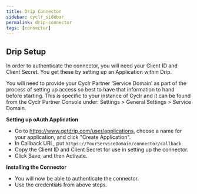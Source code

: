 ```yaml
---
title: Drip Connector
sidebar: cyclr_sidebar
permalink: drip-connector
tags: [connector]
---
```


Drip Setup
---------------
In order to authenticate the connector, you will need your Client ID and Client Secret.  You get these by setting up an Application within Drip.

You will need to provide your Cyclr Partner ‘Service Domain’ as part of the process of setting up access so best to have that information to hand before starting. This is specific to your instance of Cyclr and it can be found from the Cyclr Partner Console under: Settings > General Settings > Service Domain.

**Setting up oAuth Application**
- Go to https://www.getdrip.com/user/applications, choose a name for your application, and click "Create Application".
- In Callback URL, put ``https://YourServiceDomain/connector/callback`` 
- Copy the Client ID and Client Secret for use in setting up the connector.
- Click Save, and then Activate.

**Installing the Connector**
- You will now be able to authenticate the connector.
- Use the credentials from above steps.
